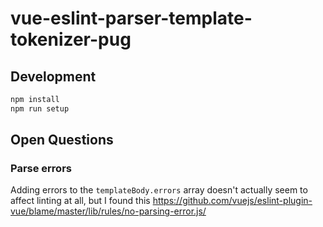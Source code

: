 # vue-eslint-parser-template-tokenizer-pug

## Development

```sh
npm install
npm run setup
```

## Open Questions

### Parse errors
Adding errors to the `templateBody.errors` array doesn't actually seem to affect linting at all, but I found this https://github.com/vuejs/eslint-plugin-vue/blame/master/lib/rules/no-parsing-error.js/

